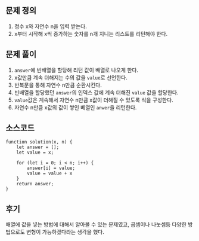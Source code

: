 ## 문제 정의

1. 정수 x와 자연수 n을 입력 받는다. 
2. x부터 시작해 x씩 증가하는 숫자를 n개 지니는 리스트를 리턴해야 한다.

## 문제 풀이

1. `answer`에 빈배열을 할당해 리턴 값이 배열로 나오게 한다.
2. x값만큼 계속 더해지는 수의 값을 `value`로 선언한다.
3. 반복문을 통해 자연수 n만큼 순환시킨다.
4. 빈배열을 할당했던 `answer`의 인덱스 값에 계속 더해진 `value` 값을 할당한다.
5. `value`값은 계속해서 자연수 n만큼 x값이 더해질 수 있도록 식을 구성한다.
6. 자연수 n만큼 x값의 값이 쌓인 베열인 `anwer`을 리턴한다.

## 소스코드

```
function solution(x, n) {
    let answer = [];
    let value = x;

    for (let i = 0; i < n; i++) {
        answer[i] = value;
        value = value + x
    }
    return answer;
}
```

## 후기

배열에 값을 넣는 방법에 대해서 알아볼 수 있는 문제였고, 곱셈이나 나눗셈등 다양한 방법으로도 변형이 가능하겠다라는 생각을 했다.